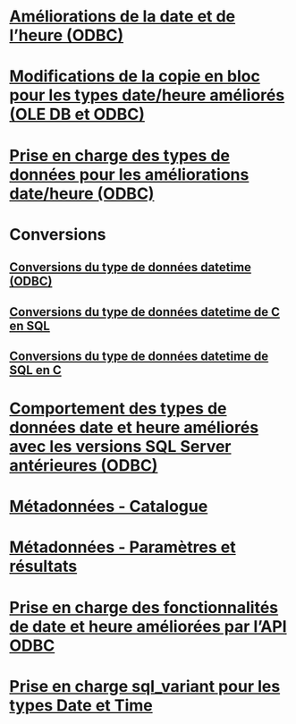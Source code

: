 # [Améliorations de la date et de l’heure (ODBC)](date-and-time-improvements-odbc.md)

# [Modifications de la copie en bloc pour les types date/heure améliorés (OLE DB et ODBC)](bulk-copy-changes-for-enhanced-date-and-time-types-ole-db-and-odbc.md)
# [Prise en charge des types de données pour les améliorations date/heure (ODBC)](data-type-support-for-odbc-date-and-time-improvements.md)

# Conversions
## [Conversions du type de données datetime (ODBC)](datetime-data-type-conversions-odbc.md)
## [Conversions du type de données datetime de C en SQL](datetime-data-type-conversions-from-c-to-sql.md)
## [Conversions du type de données datetime de SQL en C](datetime-data-type-conversions-from-sql-to-c.md)

# [Comportement des types de données date et heure améliorés avec les versions SQL Server antérieures (ODBC)](enhanced-date-and-time-type-behavior-with-previous-sql-server-versions-odbc.md)
# [Métadonnées - Catalogue](metadata-catalog.md)
# [Métadonnées - Paramètres et résultats](metadata-parameter-and-result.md)
# [Prise en charge des fonctionnalités de date et heure améliorées par l’API ODBC](odbc-api-support-for-enhanced-date-and-time-features.md)
# [Prise en charge sql_variant pour les types Date et Time](sql-variant-support-for-date-and-time-types.md)

